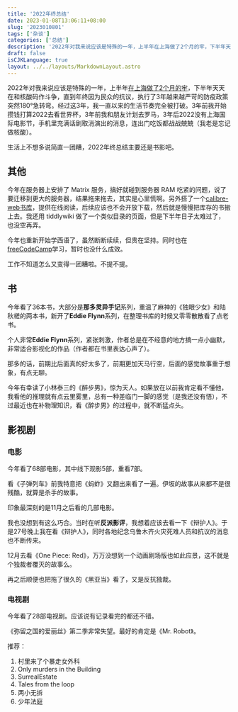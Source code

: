 ```yaml
---
title: '2022年终总结'
date: 2023-01-08T13:06:11+08:00
slug: '2023010801'
tags: ['杂谈']
categories: ['总结']
description: '2022年对我来说应该是特殊的一年，上半年在上海做了2个月的牢，下半年天天在和核酸码作斗争，直到年终因为民众的抗议，执行了3年越来越严苛的防疫政策突然180°急转弯。经过这3年，我一直以来的生活节奏完全被打破。3年前我开始攒钱打算2022去看世界杯，3年前我和朋友计划去罗马，3年后2022没有上海国际电影节，手机里充满话剧取消演出的消息，连出门吃饭都战战兢兢。生活上不想多说简直一团糟，2022年终总结主要还是书影吧。'
draft: false
isCJKLanguage: true
layout: ../../layouts/MarkdownLayout.astro
---
```


2022年对我来说应该是特殊的一年，上半年[在上海做了2个月的牢][]，下半年天天在和核酸码作斗争，直到年终因为民众的抗议，执行了3年越来越严苛的防疫政策突然180°急转弯。经过这3年，我一直以来的生活节奏完全被打破。3年前我开始攒钱打算2022去看世界杯，3年前我和朋友计划去罗马，3年后2022没有上海国际电影节，手机里充满话剧取消演出的消息，连出门吃饭都战战兢兢（我老是忘记做核酸）。

生活上不想多说简直一团糟，2022年终总结主要还是书影吧。

## 其他

今年在服务器上安排了 Matrix 服务，搞好就碰到服务器 RAM 吃紧的问题，说了要迁移到更大的服务器，结果拖来拖去，其实是心里慌啊。另外搭了一个[calibre-web书库][]，提供在线阅读，后续应该也不会开放下载，然后就是慢慢把库存的书搬上去。我还用 tiddlywiki 做了一个类似目录的页面，但是下半年日子太难过了，也没空再弄。

今年也重新开始学西语了，虽然断断续续，但贵在坚持。同时也在[freeCodeCamp][]学习，暂时也没什么成效。

工作不知道怎么又变得一团糟啦。不提不提。

## 书

今年看了36本书，大部分是**那多灵异手记**系列，重温了麻神的《独眼少女》和陆秋槎的两本书，新开了**Eddie Flynn**系列，在整理书库的时候又零零散散看了点老书。

个人非常**Eddie Flynn**系列，紧张刺激，作者总是在不经意的地方搞一点小幽默，非常适合影视化的作品（作者都在书里表达心声了）。

那多的话，前期比后面真的好太多了，前期更加天马行空，后面的感觉故事重于想象，有点无聊。

今年有幸读了小林泰三的《醉步男》，惊为天人。如果放在以前我肯定看不懂他，我看他的推理就有点云里雾里，总有一种差临门一脚的感觉（是我还没有悟），不过最近也在补物理知识，看《醉步男》的过程中，就不断猛点头。

## 影视剧

### 电影

今年看了68部电影，其中线下观影5部，重看7部。

看《子弹列车》前我特意把《蚂蚱》又翻出来看了一遍。伊坂的故事从来都不是很残酷，就算是杀手的故事。

印象最深刻的是11月之后看的几部电影。

我也没想到有这么巧合。当时在听**反派影评**，我想着应该去看一下《辩护人》。于是27号晚上我在看《辩护人》，同时各地纪念乌鲁木齐火灾死难人员和抗议的消息也不断传来。

12月去看《One Piece: Red》，万万没想到一个动画剧场版也如此应景，这不就是个独裁者覆灭的故事么。

再之后顺便也把拖了很久的《黑亚当》看了，又是反抗独裁。

### 电视剧

今年看了28部电视剧。应该说有记录看完的都还不错。

《弥留之国的爱丽丝》第二季非常失望。最好的肯定是《Mr. Robot》。

推荐：

1. 村里来了个暴走女外科
2. Only murders in the Building
3. SurrealEstate
4. Tales from the loop
5. 两小无拆
6. 少年法庭

[在上海做了2个月的牢]: https://blog.notomorrow.club/posts/2022-07-04-%E8%BF%9960%E5%A4%A9%E6%88%91%E5%93%AA%E4%B9%9F%E6%B2%A1%E5%8E%BB/

[calibre-web书库]: https://library.notomorrow.club/calibre-web/

[freeCodeCamp]: https://www.freecodecamp.org/
